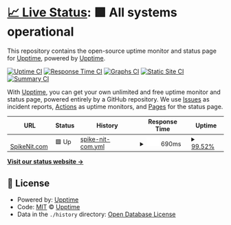 # [📈 Live Status](https://upptime.github.io/upptime): <!--live status--> **🟩 All systems operational**

This repository contains the open-source uptime monitor and status page for [Upptime](https://upptime.js.org), powered by [Upptime](https://github.com/upptime/upptime).

[![Uptime CI](https://github.com/upptime/upptime/workflows/Uptime%20CI/badge.svg)](https://github.com/upptime/upptime/actions?query=workflow%3A%22Uptime+CI%22)
[![Response Time CI](https://github.com/upptime/upptime/workflows/Response%20Time%20CI/badge.svg)](https://github.com/upptime/upptime/actions?query=workflow%3A%22Response+Time+CI%22)
[![Graphs CI](https://github.com/upptime/upptime/workflows/Graphs%20CI/badge.svg)](https://github.com/upptime/upptime/actions?query=workflow%3A%22Graphs+CI%22)
[![Static Site CI](https://github.com/upptime/upptime/workflows/Static%20Site%20CI/badge.svg)](https://github.com/upptime/upptime/actions?query=workflow%3A%22Static+Site+CI%22)
[![Summary CI](https://github.com/upptime/upptime/workflows/Summary%20CI/badge.svg)](https://github.com/upptime/upptime/actions?query=workflow%3A%22Summary+CI%22)

With [Upptime](https://upptime.js.org), you can get your own unlimited and free uptime monitor and status page, powered entirely by a GitHub repository. We use [Issues](https://github.com/upptime/upptime/issues) as incident reports, [Actions](https://github.com/upptime/upptime/actions) as uptime monitors, and [Pages](https://upptime.github.io/upptime) for the status page.

<!--start: status pages-->
<!-- This summary is generated by Upptime (https://github.com/upptime/upptime) -->
<!-- Do not edit this manually, your changes will be overwritten -->
<!-- prettier-ignore -->
| URL | Status | History | Response Time | Uptime |
| --- | ------ | ------- | ------------- | ------ |
| <img alt="" src="https://favicons.githubusercontent.com/www.spikenit.com" height="13"> [SpikeNit.com](https://www.spikenit.com/community/index.php) | 🟩 Up | [spike-nit-com.yml](https://github.com/CompetentForLife/reimagined-journey/commits/HEAD/history/spike-nit-com.yml) | <details><summary><img alt="Response time graph" src="./graphs/spike-nit-com/response-time-week.png" height="20"> 690ms</summary><br><a href="https://upptime.github.io/upptime/history/spike-nit-com"><img alt="Response time 593" src="https://img.shields.io/endpoint?url=https%3A%2F%2Fraw.githubusercontent.com%2FCompetentForLife%2Freimagined-journey%2FHEAD%2Fapi%2Fspike-nit-com%2Fresponse-time.json"></a><br><a href="https://upptime.github.io/upptime/history/spike-nit-com"><img alt="24-hour response time 616" src="https://img.shields.io/endpoint?url=https%3A%2F%2Fraw.githubusercontent.com%2FCompetentForLife%2Freimagined-journey%2FHEAD%2Fapi%2Fspike-nit-com%2Fresponse-time-day.json"></a><br><a href="https://upptime.github.io/upptime/history/spike-nit-com"><img alt="7-day response time 690" src="https://img.shields.io/endpoint?url=https%3A%2F%2Fraw.githubusercontent.com%2FCompetentForLife%2Freimagined-journey%2FHEAD%2Fapi%2Fspike-nit-com%2Fresponse-time-week.json"></a><br><a href="https://upptime.github.io/upptime/history/spike-nit-com"><img alt="30-day response time 593" src="https://img.shields.io/endpoint?url=https%3A%2F%2Fraw.githubusercontent.com%2FCompetentForLife%2Freimagined-journey%2FHEAD%2Fapi%2Fspike-nit-com%2Fresponse-time-month.json"></a><br><a href="https://upptime.github.io/upptime/history/spike-nit-com"><img alt="1-year response time 593" src="https://img.shields.io/endpoint?url=https%3A%2F%2Fraw.githubusercontent.com%2FCompetentForLife%2Freimagined-journey%2FHEAD%2Fapi%2Fspike-nit-com%2Fresponse-time-year.json"></a></details> | <details><summary><a href="https://upptime.github.io/upptime/history/spike-nit-com">99.52%</a></summary><a href="https://upptime.github.io/upptime/history/spike-nit-com"><img alt="All-time uptime 99.88%" src="https://img.shields.io/endpoint?url=https%3A%2F%2Fraw.githubusercontent.com%2FCompetentForLife%2Freimagined-journey%2FHEAD%2Fapi%2Fspike-nit-com%2Fuptime.json"></a><br><a href="https://upptime.github.io/upptime/history/spike-nit-com"><img alt="24-hour uptime 100.00%" src="https://img.shields.io/endpoint?url=https%3A%2F%2Fraw.githubusercontent.com%2FCompetentForLife%2Freimagined-journey%2FHEAD%2Fapi%2Fspike-nit-com%2Fuptime-day.json"></a><br><a href="https://upptime.github.io/upptime/history/spike-nit-com"><img alt="7-day uptime 99.52%" src="https://img.shields.io/endpoint?url=https%3A%2F%2Fraw.githubusercontent.com%2FCompetentForLife%2Freimagined-journey%2FHEAD%2Fapi%2Fspike-nit-com%2Fuptime-week.json"></a><br><a href="https://upptime.github.io/upptime/history/spike-nit-com"><img alt="30-day uptime 99.88%" src="https://img.shields.io/endpoint?url=https%3A%2F%2Fraw.githubusercontent.com%2FCompetentForLife%2Freimagined-journey%2FHEAD%2Fapi%2Fspike-nit-com%2Fuptime-month.json"></a><br><a href="https://upptime.github.io/upptime/history/spike-nit-com"><img alt="1-year uptime 99.88%" src="https://img.shields.io/endpoint?url=https%3A%2F%2Fraw.githubusercontent.com%2FCompetentForLife%2Freimagined-journey%2FHEAD%2Fapi%2Fspike-nit-com%2Fuptime-year.json"></a></details>

<!--end: status pages-->

[**Visit our status website →**](https://upptime.github.io/upptime)

## 📄 License

- Powered by: [Upptime](https://github.com/upptime/upptime)
- Code: [MIT](./LICENSE) © [Upptime](https://upptime.js.org)
- Data in the `./history` directory: [Open Database License](https://opendatacommons.org/licenses/odbl/1-0/)
